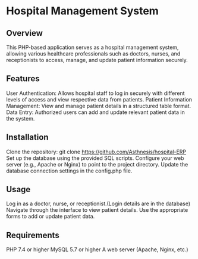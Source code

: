 # Hospital Management System

## Overview
This PHP-based application serves as a hospital management system, allowing various healthcare professionals such as doctors, nurses, and receptionists to access, manage, and update patient information securely.

## Features
User Authentication: Allows hospital staff to log in securely with different levels of access and view respective data from patients.
Patient Information Management: View and manage patient details in a structured table format.
Data Entry: Authorized users can add and update relevant patient data in the system.
## Installation
Clone the repository: git clone <https://github.com/Asthnesis/hospital-ERP>
Set up the database using the provided SQL scripts.
Configure your web server (e.g., Apache or Nginx) to point to the project directory.
Update the database connection settings in the config.php file.
## Usage
Log in as a doctor, nurse, or receptionist.(Login details are in the database)
Navigate through the interface to view patient details.
Use the appropriate forms to add or update patient data.
## Requirements
PHP 7.4 or higher
MySQL 5.7 or higher
A web server (Apache, Nginx, etc.)
